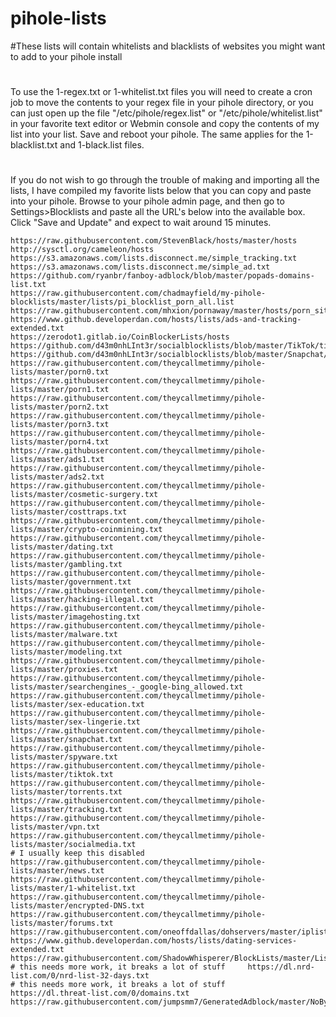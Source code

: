 # pihole-lists
#These lists will contain whitelists and blacklists of websites you might want to add to your pihole install
#
#
To use the 1-regex.txt or 1-whitelist.txt files you will need to create a cron job to move the contents 
to your regex file in your pihole directory, or you can just open up the file "/etc/pihole/regex.list" or "/etc/pihole/whitelist.list" 
in your favorite text editor or Webmin console and copy
the contents of my list into your list. Save and reboot your pihole. The same applies for the 1-blacklist.txt and 1-black.list files.
#
#
If you do not wish to go through the trouble of making and importing all the lists, I have compiled my favorite lists below that you can copy and paste into your pihole. Browse to your pihole admin page, and then go to Settings>Blocklists and paste all the URL's below into the available box. Click "Save and Update" and expect to wait around 15 minutes.

	https://raw.githubusercontent.com/StevenBlack/hosts/master/hosts	
	http://sysctl.org/cameleon/hosts	
	https://s3.amazonaws.com/lists.disconnect.me/simple_tracking.txt	
	https://s3.amazonaws.com/lists.disconnect.me/simple_ad.txt	
	https://github.com/ryanbr/fanboy-adblock/blob/master/popads-domains-list.txt	
	https://raw.githubusercontent.com/chadmayfield/my-pihole-blocklists/master/lists/pi_blocklist_porn_all.list	
	https://raw.githubusercontent.com/mhxion/pornaway/master/hosts/porn_sites.txt	
	https://www.github.developerdan.com/hosts/lists/ads-and-tracking-extended.txt	
	https://zerodot1.gitlab.io/CoinBlockerLists/hosts	
	https://github.com/d43m0nhLInt3r/socialblocklists/blob/master/TikTok/tiktokblocklist.txt	
	https://github.com/d43m0nhLInt3r/socialblocklists/blob/master/Snapchat/snapchatblocklist.txt	
	https://raw.githubusercontent.com/theycallmetimmy/pihole-lists/master/porn0.txt	
	https://raw.githubusercontent.com/theycallmetimmy/pihole-lists/master/porn1.txt	
	https://raw.githubusercontent.com/theycallmetimmy/pihole-lists/master/porn2.txt	
	https://raw.githubusercontent.com/theycallmetimmy/pihole-lists/master/porn3.txt	
	https://raw.githubusercontent.com/theycallmetimmy/pihole-lists/master/porn4.txt	
	https://raw.githubusercontent.com/theycallmetimmy/pihole-lists/master/ads1.txt	
	https://raw.githubusercontent.com/theycallmetimmy/pihole-lists/master/ads2.txt	
	https://raw.githubusercontent.com/theycallmetimmy/pihole-lists/master/cosmetic-surgery.txt	
	https://raw.githubusercontent.com/theycallmetimmy/pihole-lists/master/costtraps.txt	
	https://raw.githubusercontent.com/theycallmetimmy/pihole-lists/master/crypto-coinmining.txt	
	https://raw.githubusercontent.com/theycallmetimmy/pihole-lists/master/dating.txt	
	https://raw.githubusercontent.com/theycallmetimmy/pihole-lists/master/gambling.txt	
	https://raw.githubusercontent.com/theycallmetimmy/pihole-lists/master/government.txt	
	https://raw.githubusercontent.com/theycallmetimmy/pihole-lists/master/hacking-illegal.txt	
	https://raw.githubusercontent.com/theycallmetimmy/pihole-lists/master/imagehosting.txt	
	https://raw.githubusercontent.com/theycallmetimmy/pihole-lists/master/malware.txt	
	https://raw.githubusercontent.com/theycallmetimmy/pihole-lists/master/modeling.txt	
	https://raw.githubusercontent.com/theycallmetimmy/pihole-lists/master/proxies.txt	
	https://raw.githubusercontent.com/theycallmetimmy/pihole-lists/master/searchengines_-_google-bing_allowed.txt	
	https://raw.githubusercontent.com/theycallmetimmy/pihole-lists/master/sex-education.txt	
	https://raw.githubusercontent.com/theycallmetimmy/pihole-lists/master/sex-lingerie.txt	
	https://raw.githubusercontent.com/theycallmetimmy/pihole-lists/master/snapchat.txt	
	https://raw.githubusercontent.com/theycallmetimmy/pihole-lists/master/spyware.txt	
	https://raw.githubusercontent.com/theycallmetimmy/pihole-lists/master/tiktok.txt	
	https://raw.githubusercontent.com/theycallmetimmy/pihole-lists/master/torrents.txt	
	https://raw.githubusercontent.com/theycallmetimmy/pihole-lists/master/tracking.txt	
	https://raw.githubusercontent.com/theycallmetimmy/pihole-lists/master/vpn.txt	
	https://raw.githubusercontent.com/theycallmetimmy/pihole-lists/master/socialmedia.txt	
	# I usually keep this disabled    https://raw.githubusercontent.com/theycallmetimmy/pihole-lists/master/news.txt	
	https://raw.githubusercontent.com/theycallmetimmy/pihole-lists/master/1-whitelist.txt	
	https://raw.githubusercontent.com/theycallmetimmy/pihole-lists/master/encrypted-DNS.txt	
	https://raw.githubusercontent.com/theycallmetimmy/pihole-lists/master/forums.txt
	https://raw.githubusercontent.com/oneoffdallas/dohservers/master/iplist.txt	
	https://www.github.developerdan.com/hosts/lists/dating-services-extended.txt	
	https://raw.githubusercontent.com/ShadowWhisperer/BlockLists/master/Lists/Adult	
	# this needs more work, it breaks a lot of stuff     https://dl.nrd-list.com/0/nrd-list-32-days.txt	
	# this needs more work, it breaks a lot of stuff     https://dl.threat-list.com/0/domains.txt	
	https://raw.githubusercontent.com/jumpsmm7/GeneratedAdblock/master/NoBypass.list
